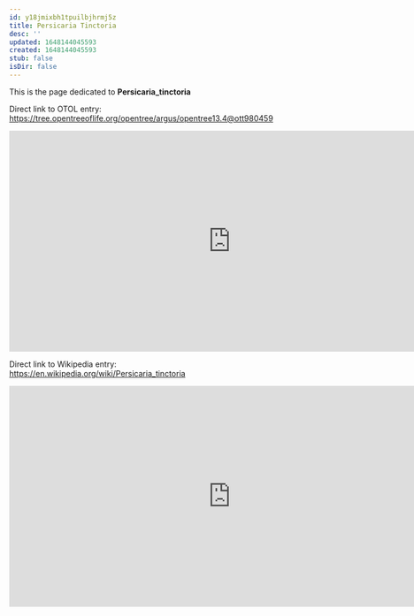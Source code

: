 ```yaml
---
id: y18jmixbh1tpuilbjhrmj5z
title: Persicaria Tinctoria
desc: ''
updated: 1648144045593
created: 1648144045593
stub: false
isDir: false
---
```

This is the page dedicated to **Persicaria_tinctoria**


Direct link to OTOL entry: https://tree.opentreeoflife.org/opentree/argus/opentree13.4@ott980459



<html>
    <body>
    <iframe src="https://tree.opentreeoflife.org/opentree/argus/opentree13.4@ott980459"
    width="800" height="400" frameborder="0" allowfullscreen> </iframe>
    </body>
</html>
    


Direct link to Wikipedia entry: https://en.wikipedia.org/wiki/Persicaria_tinctoria



<html>
    <body>
    <iframe src="https://en.wikipedia.org/wiki/Persicaria_tinctoria"
    width="800" height="400" frameborder="0" allowfullscreen> </iframe>
    </body>
</html>
    
